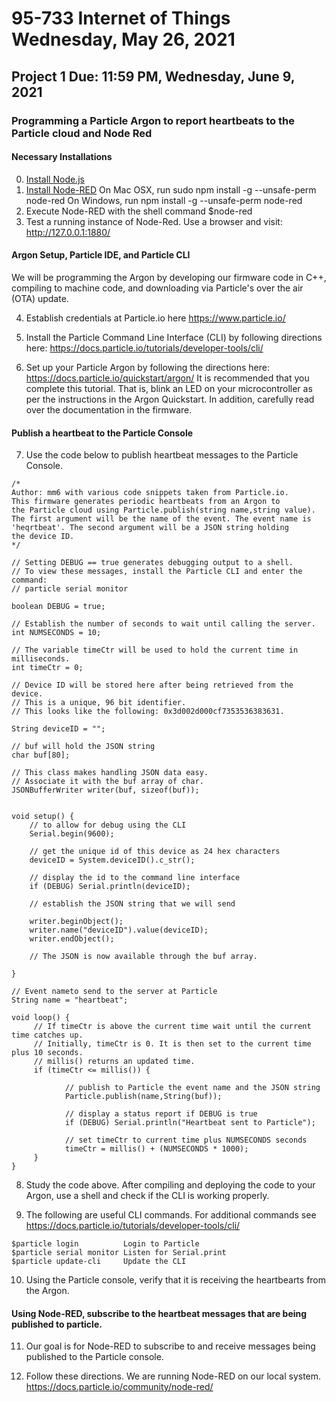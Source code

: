 # 95-733 Internet of Things Wednesday, May 26, 2021

## Project 1  Due: 11:59 PM, Wednesday, June 9, 2021

### Programming a Particle Argon to report heartbeats to the Particle cloud and Node Red

#### Necessary Installations

0) [Install Node.js](https://nodejs.org/en/download/)
1) [Install Node-RED](https://nodered.org/docs/getting-started/local)
   On Mac OSX, run
   sudo npm install -g --unsafe-perm node-red
   On Windows, run
   npm install -g --unsafe-perm node-red
2) Execute Node-RED with the shell command
   $node-red
3) Test a running instance of Node-Red.
   Use a browser and visit:
   http://127.0.0.1:1880/

#### Argon Setup, Particle IDE, and Particle CLI
We will be programming the Argon by developing our firmware code in C++, compiling to machine code, and downloading via Particle's over the air (OTA) update.

4) Establish credentials at Particle.io here https://www.particle.io/

5) Install the Particle Command Line Interface (CLI) by following directions here:
https://docs.particle.io/tutorials/developer-tools/cli/

6) Set up your Particle Argon by following the directions here: https://docs.particle.io/quickstart/argon/
It is recommended that you complete this tutorial. That is, blink an LED on your microcontroller as per the instructions in the Argon Quickstart. In addition, carefully read over the documentation in the firmware.

#### Publish a heartbeat to the Particle Console

7) Use the code below to publish heartbeat messages to the Particle Console.

```
/*
Author: mm6 with various code snippets taken from Particle.io.
This firmware generates periodic heartbeats from an Argon to
the Particle cloud using Particle.publish(string name,string value).
The first argument will be the name of the event. The event name is
'heqrtbeat'. The second argument will be a JSON string holding
the device ID.
*/

// Setting DEBUG == true generates debugging output to a shell.
// To view these messages, install the Particle CLI and enter the command:
// particle serial monitor

boolean DEBUG = true;

// Establish the number of seconds to wait until calling the server.
int NUMSECONDS = 10;

// The variable timeCtr will be used to hold the current time in milliseconds.
int timeCtr = 0;

// Device ID will be stored here after being retrieved from the device.
// This is a unique, 96 bit identifier.
// This looks like the following: 0x3d002d000cf7353536383631.

String deviceID = "";

// buf will hold the JSON string
char buf[80];

// This class makes handling JSON data easy.
// Associate it with the buf array of char.
JSONBufferWriter writer(buf, sizeof(buf));


void setup() {
    // to allow for debug using the CLI
    Serial.begin(9600);

    // get the unique id of this device as 24 hex characters
    deviceID = System.deviceID().c_str();

    // display the id to the command line interface
    if (DEBUG) Serial.println(deviceID);

    // establish the JSON string that we will send

    writer.beginObject();
    writer.name("deviceID").value(deviceID);
    writer.endObject();

    // The JSON is now available through the buf array.

}

// Event nameto send to the server at Particle
String name = "heartbeat";

void loop() {
     // If timeCtr is above the current time wait until the current time catches up.
     // Initially, timeCtr is 0. It is then set to the current time plus 10 seconds.
     // millis() returns an updated time.
     if (timeCtr <= millis()) {

            // publish to Particle the event name and the JSON string
            Particle.publish(name,String(buf));

            // display a status report if DEBUG is true
            if (DEBUG) Serial.println("Heartbeat sent to Particle");

            // set timeCtr to current time plus NUMSECONDS seconds
            timeCtr = millis() + (NUMSECONDS * 1000);
     }
}
```
8) Study the code above. After compiling and deploying the code to your Argon, use a shell and check if the CLI is working properly.

9) The following are useful CLI commands. For additional commands see https://docs.particle.io/tutorials/developer-tools/cli/

```
$particle login          Login to Particle
$particle serial monitor Listen for Serial.print
$particle update-cli     Update the CLI
```

10) Using the Particle console, verify that it is receiving the heartbearts from the Argon.

#### Using Node-RED, subscribe to the heartbeat messages that are being published to particle.

11) Our goal is for Node-RED to subscribe to and receive messages being published to the Particle console.

12) Follow these directions. We are running Node-RED on our local system.
https://docs.particle.io/community/node-red/

